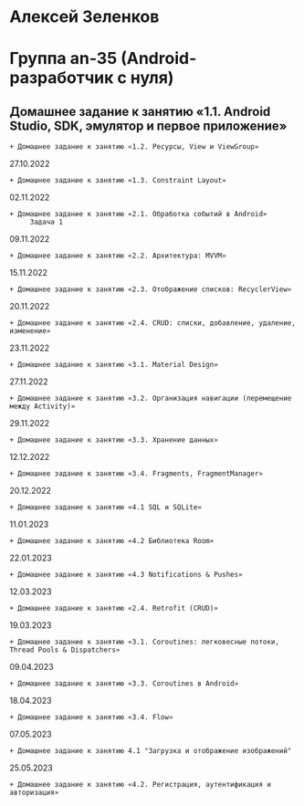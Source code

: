 # Алексей Зеленков
# Группа an-35 (Android-разработчик с нуля)

##   Домашнее задание к занятию «1.1. Android Studio, SDK, эмулятор и первое приложение»
    + Домашнее задание к занятию «1.2. Ресурсы, View и ViewGroup»
27.10.2022

    + Домашнее задание к занятию «1.3. Constraint Layout»
02.11.2022

    + Домашнее задание к занятию «2.1. Обработка событий в Android»
         Задача 1

09.11.2022

    + Домашнее задание к занятию «2.2. Архитектура: MVVM»

15.11.2022

    + Домашнее задание к занятию «2.3. Отображение списков: RecyclerView»

20.11.2022

    + Домашнее задание к занятию «2.4. CRUD: списки, добавление, удаление, изменение»

23.11.2022

    + Домашнее задание к занятию «3.1. Material Design»

27.11.2022

    + Домашнее задание к занятию «3.2. Организация навигации (перемещение между Activity)»

29.11.2022

    + Домашнее задание к занятию «3.3. Хранение данных»

12.12.2022

    + Домашнее задание к занятию «3.4. Fragments, FragmentManager»

20.12.2022

    + Домашнее задание к занятию «4.1 SQL и SQLite»

11.01.2023

    + Домашнее задание к занятию «4.2 Библиотека Room»

22.01.2023

    + Домашнее задание к занятию «4.3 Notifications & Pushes»

12.03.2023

    + Домашнее задание к занятию «2.4. Retrofit (CRUD)»

19.03.2023

    + Домашнее задание к занятию «3.1. Coroutines: легковесные потоки, Thread Pools & Dispatchers»

09.04.2023

    + Домашнее задание к занятию «3.3. Coroutines в Android»

18.04.2023

    + Домашнее задание к занятию «3.4. Flow»

07.05.2023

    + Домашнее задание к занятию 4.1 "Загрузка и отображение изображений"

25.05.2023

    + Домашнее задание к занятию «4.2. Регистрация, аутентификация и авторизация»
